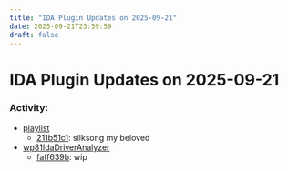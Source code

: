 ```yaml
---
title: "IDA Plugin Updates on 2025-09-21"
date: 2025-09-21T23:59:59
draft: false
---
```


# IDA Plugin Updates on 2025-09-21

### Activity:
  - [playlist](https://github.com/TomoBossi/playlist)
    - [211b51c1](https://github.com/TomoBossi/playlist/commit/211b51c10c64dff2320149a6596238b793cd9683): silksong my beloved
  - [wp81IdaDriverAnalyzer](https://github.com/fredericGette/wp81IdaDriverAnalyzer)
    - [faff639b](https://github.com/fredericGette/wp81IdaDriverAnalyzer/commit/faff639b103085e40e4fa14da0870b8f40414817): wip
